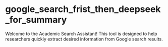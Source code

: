 # google_search_frist_then_deepseek_for_summary
Welcome to the Academic Search Assistant! This tool is designed to help researchers quickly extract desired information from Google search results.
